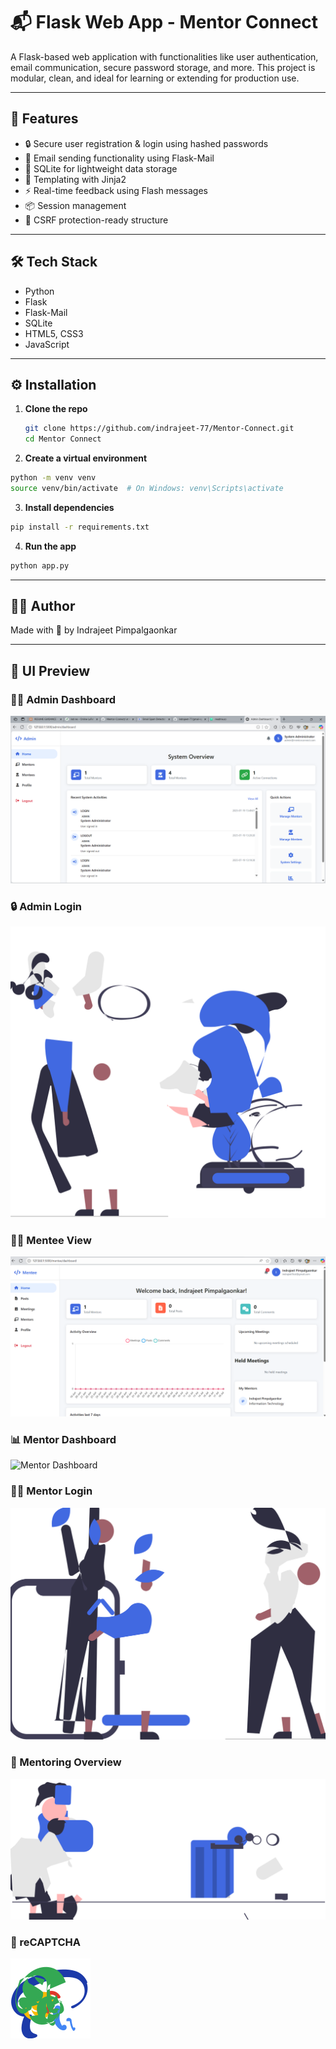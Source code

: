 # 📬 Flask Web App - Mentor Connect 

A Flask-based web application with functionalities like user authentication, email communication, secure password storage, and more. This project is modular, clean, and ideal for learning or extending for production use.

---

## 🚀 Features

- 🔒 Secure user registration & login using hashed passwords
- 📧 Email sending functionality using Flask-Mail
- 💾 SQLite for lightweight data storage
- 🎨 Templating with Jinja2
- ⚡ Real-time feedback using Flash messages
- 📦 Session management
- 🔐 CSRF protection-ready structure

---

## 🛠️ Tech Stack

- Python
- Flask
- Flask-Mail
- SQLite
- HTML5, CSS3 
- JavaScript 

---

## ⚙️ Installation

1. **Clone the repo**
   ```bash
   git clone https://github.com/indrajeet-77/Mentor-Connect.git
   cd Mentor Connect
   ```
2. **Create a virtual environment**
```bash
python -m venv venv
source venv/bin/activate  # On Windows: venv\Scripts\activate
```
3. **Install dependencies**
```bash
pip install -r requirements.txt
```
4. **Run the app**
```bash
python app.py
```
---
## 🙋‍♂️ Author
Made with 💙 by Indrajeet Pimpalgaonkar

---
## 📸 UI Preview

### 👨‍💼 Admin Dashboard
![Admin Dashboard](static/img/admin%20dashboard.png)

### 🔒 Admin Login
![Admin Login](static/img/admin_login.svg)

### 👨‍🎓 Mentee View
![Mentee](static/img/Mentee.png)

### 📊 Mentor Dashboard
![Mentor Dashboard](static/img/Mentor%20Dashboard%20for%20mentees.png)

### 🧑‍🏫 Mentor Login
![Mentor Login](static/img/mentor_login.svg)

### 👥 Mentoring Overview
![Mentoring](static/img/mentoring.svg)

### 🔐 reCAPTCHA
![reCAPTCHA](static/img/recaptcha.svg)


